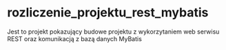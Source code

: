 # rozliczenie_projektu_rest_mybatis
Jest to projekt pokazujący budowe projektu z wykorzytaniem web serwisu REST oraz komunikacją z bazą danych MyBatis

